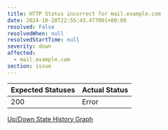 ```yaml
---
title: HTTP Status incorrect for mail.example.com
date: 2024-10-28T22:55:43.477001+00:00
resolved: False
resolvedWhen: null
resolvedStartTime: null
severity: down
affected:
  - mail.example.com
section: issue
---
```


| Expected Statuses | Actual Status  |
|-------------------|----------------|
| 200 | Error |


[Up/Down State History Graph](mail.example.com-http.html)